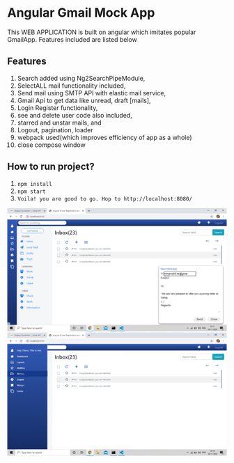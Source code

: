 # Angular Gmail Mock App 

This WEB APPLICATION is built on angular which imitates popular GmailApp. Features included are listed below

## Features

1. Search added using Ng2SearchPipeModule,
2. SelectALL mail functionality included,
3. Send mail using SMTP API with elastic mail service,
4. Gmail Api to get data like unread, draft [mails],
5. Login Register functionality,
6. see and delete user code also included,
7. starred and unstar mails, and
8. Logout, pagination, loader
9. webpack used(which improves efficiency of app as a whole)
10. close compose window

## How to run project?

1. `npm install`
2. `npm start`
3. `Voila! you are good to go. Hop to http://localhost:8080/`

![image](https://github.com/techquee/Gmail-MockApp/blob/master/screenshots/Screenshot%20(31).png)
![image](https://github.com/techquee/Gmail-MockApp/blob/master/screenshots/Screenshot%20(32).png)

